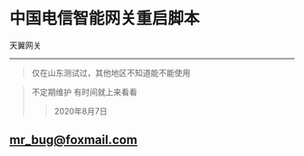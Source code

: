 # 中国电信智能网关重启脚本
天翼网关
***

> 仅在山东测试过，其他地区不知道能不能使用

> 不定期维护 有时间就上来看看
>> 2020年8月7日
## mr_bug@foxmail.com
